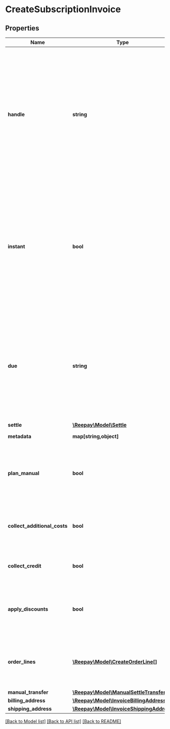 # CreateSubscriptionInvoice

## Properties
 Name                         | Type                                                                  | Description                                                                                                                                                                                                                                           | Notes      
------------------------------|-----------------------------------------------------------------------|-------------------------------------------------------------------------------------------------------------------------------------------------------------------------------------------------------------------------------------------------------|------------
 **handle**                   | **string**                                                            | Per account unique handle for the invoice. Max length 255 with allowable characters [a-zA-Z0-9_.-@]. It is recommended to use a maximum of 20 characters as this will allow for the use of handle as reference on bank statements without truncation. |
 **instant**                  | **bool**                                                              | Create and process invoice instantly and leave as either &#x60;settled&#x60; or &#x60;failed&#x60;. The default is to leave the invoice for automatic processing and potential dunning management as other subscription invoices (default false).     | [optional] 
 **due**                      | **string**                                                            | Optional due date and time on the form yyyy-MM-dd, yyyyMMdd, yyyy-MM-ddTHH:mm and yyyy-MM-ddTHH:mm:ss from which the invoice is eligible to be collected. Will not be used when &#x60;instant&#x60; is used.                                          | [optional] 
 **settle**                   | [**\Reepay\Model\Settle**](Settle.md)                                 |                                                                                                                                                                                                                                                       | [optional] 
 **metadata**                 | **map[string,object]**                                                | Custom metadata.                                                                                                                                                                                                                                      | [optional] 
 **plan_manual**              | **bool**                                                              | Create manually for plan by adding plan product and potential add-ons as order line (default false)                                                                                                                                                   | [optional] 
 **collect_additional_costs** | **bool**                                                              | Collect pending additional costs and transfer to invoice (default true)                                                                                                                                                                               | [optional] 
 **collect_credit**           | **bool**                                                              | Collect pending credit and transfer to invoice (default true)                                                                                                                                                                                         | [optional] 
 **apply_discounts**          | **bool**                                                              | Apply potential discounts for the subscription to the invoice order lines (default true)                                                                                                                                                              | [optional] 
 **order_lines**              | [**\Reepay\Model\CreateOrderLine[]**](CreateOrderLine.md)             | Optional additional order lines for the invoice. A maximum of 100 order lines is allowed.                                                                                                                                                             | [optional] 
 **manual_transfer**          | [**\Reepay\Model\ManualSettleTransfer**](ManualSettleTransfer.md)     |                                                                                                                                                                                                                                                       | [optional] 
 **billing_address**          | [**\Reepay\Model\InvoiceBillingAddress**](InvoiceBillingAddress.md)   |                                                                                                                                                                                                                                                       | [optional] 
 **shipping_address**         | [**\Reepay\Model\InvoiceShippingAddress**](InvoiceShippingAddress.md) |                                                                                                                                                                                                                                                       | [optional] 

[[Back to Model list]](../../README.md#documentation-for-models) [[Back to API list]](../../README.md#documentation-for-api-endpoints) [[Back to README]](../../README.md)

